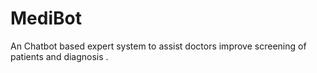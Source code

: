 # MediBot
An Chatbot based expert system to assist doctors improve screening of patients and diagnosis . 
